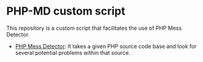 # PHP-MD custom script
This repository is a custom script that facilitates the use of PHP Mess Detector. 

- [PHP Mess Detector](https://phpmd.org/): It takes a given PHP source code base and look for several potential problems within that source.